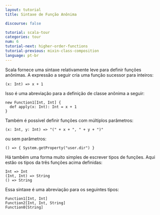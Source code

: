 ```yaml
---
layout: tutorial
title: Sintaxe de Função Anônima

discourse: false

tutorial: scala-tour
categories: tour
num: 6
tutorial-next: higher-order-functions
tutorial-previous: mixin-class-composition
language: pt-br
---
```


Scala fornece uma sintaxe relativamente leve para definir funções anônimas. A expressão a seguir cria uma função sucessor para inteiros:

```tut
(x: Int) => x + 1
```

Isso é uma abreviação para a definição de classe anônima a seguir:

```tut
new Function1[Int, Int] {
  def apply(x: Int): Int = x + 1
}
```

Também é possível definir funções com múltiplos parâmetros:

```tut
(x: Int, y: Int) => "(" + x + ", " + y + ")"
```

ou sem parâmetros:

```tut
() => { System.getProperty("user.dir") }
```

Há também uma forma muito simples de escrever tipos de funções. Aqui estão os tipos da três funções acima definidas:

```
Int => Int
(Int, Int) => String
() => String
```

Essa sintaxe é uma abreviação para os seguintes tipos:

```
Function1[Int, Int]
Function2[Int, Int, String]
Function0[String]
```

